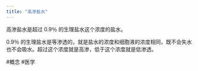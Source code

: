 ```yaml
---
title: "高渗盐水"
---
```

高渗盐水是超过 0.9％ 的生理盐水这个浓度的盐水。

0.9％ 的生理盐水是等渗透的，就是盐水的浓度和细胞液的浓度相同，既不会失水也不会吸水。超过这个浓度就是高渗，低于这个浓度就是低渗透。

#概念 #医学